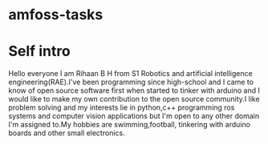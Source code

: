 # amfoss-tasks

# Self intro
Hello everyone
I am Rihaan B H from S1 Robotics and artificial intelligence engineering(RAE).I've been programming since high-school and I came to know of open source software first when started to tinker with arduino and I would like to make my own contribution to the open source community.I like problem solving and my interests lie in python,c++ programming ros systems and computer vision applications but I'm open to any other domain I'm assigned to.My hobbies are swimming,football, tinkering with arduino boards and other small electronics.
